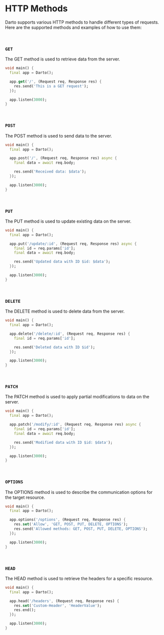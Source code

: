 # HTTP Methods

Darto supports various HTTP methods to handle different types of requests. Here are the supported methods and examples of how to use them:

<br />

### `GET`

The GET method is used to retrieve data from the server.

```dart
void main() {
  final app = Darto();

  app.get('/', (Request req, Response res) {
    res.send('This is a GET request');
  });

  app.listen(3000);
}
```

<br />

### `POST`

The POST method is used to send data to the server.

```dart
void main() {
  final app = Darto();

  app.post('/', (Request req, Response res) async {
    final data = await req.body;

    res.send('Received data: $data');
  });

  app.listen(3000);
}
```

<br />

### `PUT`

The PUT method is used to update existing data on the server.

```dart
void main() {
  final app = Darto();

  app.put('/update/:id', (Request req, Response res) async {
    final id = req.params['id'];
    final data = await req.body;

    res.send('Updated data with ID $id: $data');
  });

  app.listen(3000);
}
```

<br />

### `DELETE`

The DELETE method is used to delete data from the server.

```dart
void main() {
  final app = Darto();

  app.delete('/delete/:id', (Request req, Response res) {
    final id = req.params['id'];

    res.send('Deleted data with ID $id');
  });

  app.listen(3000);
}
```

<br />

### `PATCH`

The PATCH method is used to apply partial modifications to data on the server.

```dart
void main() {
  final app = Darto();

  app.patch('/modify/:id', (Request req, Response res) async {
    final id = req.params['id'];
    final data = await req.body;

    res.send('Modified data with ID $id: $data');
  });

  app.listen(3000);
}
```

<br />

### `OPTIONS`

The OPTIONS method is used to describe the communication options for the target resource.

```dart
void main() {
  final app = Darto();

  app.options('/options', (Request req, Response res) {
    res.set('Allow', 'GET, POST, PUT, DELETE, OPTIONS');
    res.send('Allowed methods: GET, POST, PUT, DELETE, OPTIONS');
  });

  app.listen(3000);
}
```

<br />

### `HEAD`

The HEAD method is used to retrieve the headers for a specific resource.

```dart
void main() {
  final app = Darto();

  app.head('/headers', (Request req, Response res) {
    res.set('Custom-Header', 'HeaderValue');
    res.end();
  });

  app.listen(3000);
}
```

